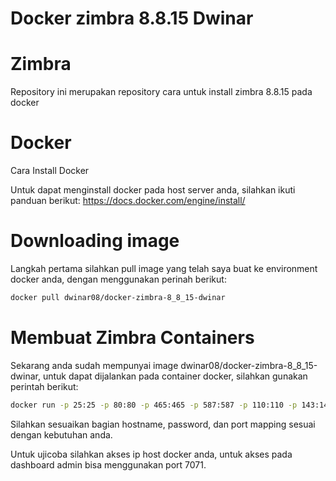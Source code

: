 # Docker zimbra 8.8.15 Dwinar

# Zimbra

Repository ini merupakan repository cara untuk install zimbra 8.8.15 pada docker

# Docker

Cara Install Docker

Untuk dapat menginstall docker pada host server anda, silahkan ikuti panduan berikut: https://docs.docker.com/engine/install/

# Downloading image

Langkah pertama silahkan pull image yang telah saya buat ke environment docker anda, dengan menggunakan perinah berikut:

```bash
docker pull dwinar08/docker-zimbra-8_8_15-dwinar
```

# Membuat Zimbra Containers

Sekarang anda sudah mempunyai image dwinar08/docker-zimbra-8_8_15-dwinar, untuk dapat dijalankan pada container docker, silahkan gunakan perintah berikut:

```bash
docker run -p 25:25 -p 80:80 -p 465:465 -p 587:587 -p 110:110 -p 143:143 -p 993:993 -p 995:995 -p 443:443 -p 8080:8080 -p 8443:8443 -p 7071:7071 -p 9071:9071 -h webmail.dwinar.web.id --dns 127.0.0.1 --dns 8.8.8.8 -i -t -e PASSWORD=password dwinar08/docker-zimbra-8_8_15-dwinar
```

Silahkan sesuaikan bagian hostname, password, dan port mapping sesuai dengan kebutuhan anda.

Untuk ujicoba silahkan akses ip host docker anda, untuk akses pada dashboard admin bisa menggunakan port 7071. 
